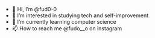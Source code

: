 - 👋 Hi, I’m @fud0-0
- 👀 I’m interested in studying tech and self-improvement
- 🌱 I’m currently learning computer science
- 📫 How to reach me @fudo__o on instagram

<!---
fud0-0/fud0-0 is a ✨ special ✨ repository because its `README.md` (this file) appears on your GitHub profile.
You can click the Preview link to take a look at your changes.
--->
